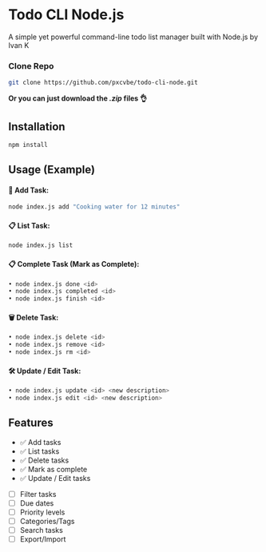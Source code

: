 # Todo CLI Node.js

A simple yet powerful command-line todo list manager built with Node.js by Ivan K

### Clone Repo
```bash
git clone https://github.com/pxcvbe/todo-cli-node.git
```
**Or you can just download the _.zip_ files 👌**

## Installation
```bash
npm install
```

## Usage (Example)
#### 🚀 Add Task:
```bash
node index.js add "Cooking water for 12 minutes"
```
#### 📋 List Task:
```bash
node index.js list
```
#### 📋 Complete Task (Mark as Complete):
```bash
• node index.js done <id>
• node index.js completed <id>
• node index.js finish <id>
```
#### 🗑️ Delete Task:
```bash
• node index.js delete <id>
• node index.js remove <id>
• node index.js rm <id>
```
#### 🛠️ Update / Edit Task:
```bash
• node index.js update <id> <new description> 
• node index.js edit <id> <new description> 
```

## Features
- ✅ Add tasks
- ✅ List tasks
- ✅ Delete tasks
- ✅ Mark as complete
- ✅ Update / Edit tasks
- [ ] Filter tasks
- [ ] Due dates
- [ ] Priority levels
- [ ] Categories/Tags
- [ ] Search tasks
- [ ] Export/Import